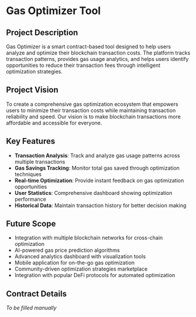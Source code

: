 # Gas Optimizer Tool

## Project Description
Gas Optimizer is a smart contract-based tool designed to help users analyze and optimize their blockchain transaction costs. The platform tracks transaction patterns, provides gas usage analytics, and helps users identify opportunities to reduce their transaction fees through intelligent optimization strategies.

## Project Vision
To create a comprehensive gas optimization ecosystem that empowers users to minimize their transaction costs while maintaining transaction reliability and speed. Our vision is to make blockchain transactions more affordable and accessible for everyone.

## Key Features
- **Transaction Analysis**: Track and analyze gas usage patterns across multiple transactions
- **Gas Savings Tracking**: Monitor total gas saved through optimization techniques
- **Real-time Optimization**: Provide instant feedback on gas optimization opportunities
- **User Statistics**: Comprehensive dashboard showing optimization performance
- **Historical Data**: Maintain transaction history for better decision making

## Future Scope
- Integration with multiple blockchain networks for cross-chain optimization
- AI-powered gas price prediction algorithms
- Advanced analytics dashboard with visualization tools
- Mobile application for on-the-go gas optimization
- Community-driven optimization strategies marketplace
- Integration with popular DeFi protocols for automated optimization

## Contract Details
*To be filled manually*
